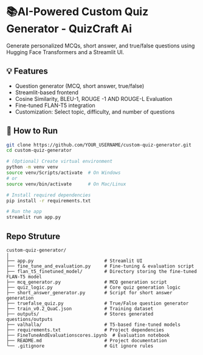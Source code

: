 # 📚AI-Powered Custom Quiz Generator - QuizCraft Ai 

Generate personalized MCQs, short answer, and true/false questions using Hugging Face Transformers and a Streamlit UI.

## 💡 Features
- Question generator (MCQ, short answer, true/false)
- Streamlit-based frontend
- Cosine Similarity, BLEU-1, ROUGE -1 AND ROUGE-L Evaluation
- Fine-tuned FLAN-T5 integration
- Customization: Select topic, difficulty, and number of questions



## 🚀 How to Run

```bash
git clone https://github.com/YOUR_USERNAME/custom-quiz-generator.git
cd custom-quiz-generator

# (Optional) Create virtual environment
python -m venv venv
source venv/Scripts/activate  # On Windows
# or
source venv/bin/activate      # On Mac/Linux

# Install required dependencies
pip install -r requirements.txt

# Run the app
streamlit run app.py

```
## Repo Struture
```
custom-quiz-generator/
│
├── app.py                          # Streamlit UI
├── fine_tune_and_evaluation.py     # Fine-tuning & evaluation script
├── flan_t5_finetuned_model/        # Directory storing the fine-tuned FLAN-T5 model
├── mcq_generator.py                # MCQ generation script                  
├── quiz_logic.py                   # Core quiz generation logic
├── short_answer_generator.py       # Script for short answer generation
├── truefalse_quiz.py               # True/False question generator
├── train_v0.2_QuaC.json            # Training dataset
├── outputs/                        # Stores generated questions/outputs
├── valhalla/                       # T5-based fine-tuned models
├── requirements.txt                # Project dependencies
├── FineTuneAndEvaluationscores.ipynb  # Evaluation notebook
├── README.md                       # Project documentation
└── .gitignore                      # Git ignore rules
```
